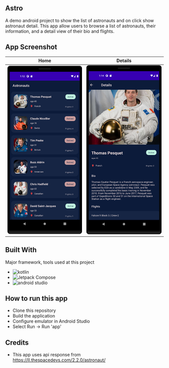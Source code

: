 ## Astro
A demo android project to show the list of astronauts and on click show astronaut detail. This app allow users to browse a list of astronauts, their information, and a detail view of their bio and flights.


## App Screenshot
Home | Details|
--- | --- |
<img src="https://github.com/hmfaisal/astro/blob/main/screenshot/Screenshot_20230508_011246.png" width="280" /> | <img src="https://github.com/hmfaisal/astro/blob/main/screenshot/Screenshot_20230508_011417.png" width="280" />|

## Built With
Major framework, tools used at this project

* ![kotlin](https://img.shields.io/badge/Kotlin-0095D5?&style=for-the-badge&logo=kotlin&logoColor=white)
* ![Jetpack Compose](https://img.shields.io/static/v1?style=for-the-badge&message=Jetpack+Compose&color=4285F4&logo=Jetpack+Compose&logoColor=FFFFFF&label=)
* ![android studio](https://img.shields.io/badge/Android_Studio-3DDC84?style=for-the-badge&logo=android-studio&logoColor=white)


## How to run this app 
- Clone this repository
- Build the application
- Configure emulator in Android Studio
- Select Run -> Run 'app'

## Credits 

- This app uses api response from https://ll.thespacedevs.com/2.2.0/astronaut/

